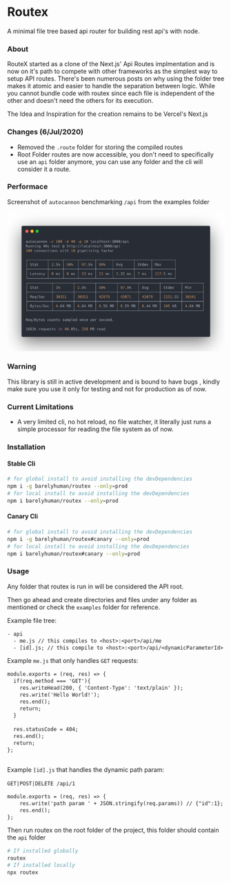 # Routex

A minimal file tree based api router for building rest api's with node.

### About

RouteX started as a clone of the Next.js' Api Routes implmentation and is now on it's path to compete with other frameworks as the simplest way to setup API routes. There's been numerous posts on why using the folder tree makes it atomic and easier to handle the separation between logic. While you cannot bundle code with routex since each file is independent of the other and doesn't need the others for its execution.

The Idea and Inspiration for the creation remains to be Vercel's Next.js

### Changes (6/Jul/2020)

-   Removed the `.route` folder for storing the compiled routes
-   Root Folder routes are now accessible, you don't need to specifically use an `api` folder anymore, you can use any folder and the cli will consider it a route.

### Performace

Screenshot of `autocannon` benchmarking `/api` from the examples folder

![GitHub Logo](/docs/perf.png)

### Warning

This library is still in active development and is bound to have bugs , kindly make sure you use it only for testing and not for production as of now.

### Current Limitations

-   A very limited cli, no hot reload, no file watcher, it literally just runs a simple processor for reading the file system as of now.

### Installation

#### Stable Cli

```sh
# for global install to avoid installing the devDependencies
npm i -g barelyhuman/routex --only=prod
# for local install to avoid installing the devDependencies
npm i barelyhuman/routex --only=prod

```

#### Canary Cli

```sh
# for global install to avoid installing the devDependencies
npm i -g barelyhuman/routex#canary --only=prod
# for local install to avoid installing the devDependencies
npm i barelyhuman/routex#canary --only=prod
```

### Usage

Any folder that routex is run in will be considered the API root.

Then go ahead and create directories and files under any folder as mentioned or check the `examples` folder for reference.

Example file tree:

```
- api
  - me.js // this compiles to <host>:<port>/api/me
  - [id].js; // this compile to <host>:<port>/api/<dynamicParameterId>
```

Example `me.js` that only handles `GET` requests:

```
module.exports = (req, res) => {
  if(req.method === 'GET'){
    res.writeHead(200, { 'Content-Type': 'text/plain' });
    res.write('Hello World!');
    res.end();
    return;
  }

  res.statusCode = 404;
  res.end();
  return;
};


```

Example `[id].js` that handles the dynamic path param:

`GET|POST|DELETE /api/1`

```
module.exports = (req, res) => {
    res.write('path param ' + JSON.stringify(req.params)) // {"id":1};
    res.end();
};

```

Then run routex on the root folder of the project, this folder should contain the `api` folder

```sh
# If installed globally
routex
# If installed locally
npx routex

```
